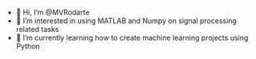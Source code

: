 - 👋 Hi, I’m @MVRodarte
- 👀 I’m interested in using MATLAB and Numpy on signal processing related tasks
- 🌱 I’m currently learning how to create machine learning projects using Python


<!---
MVRodarte/MVRodarte is a ✨ special ✨ repository because its `README.md` (this file) appears on your GitHub profile.
You can click the Preview link to take a look at your changes.
--->
